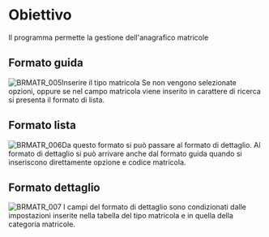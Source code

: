 # Obiettivo
Il programma permette la gestione dell'anagrafico matricole

## Formato guida
![BRMATR_005](http://doc.smeup.com/immagini/MBDOC_OGG-P_BRTM01/BRMATR_005.png)Inserire il tipo matricola
Se non vengono selezionate opzioni, oppure se nel campo matricola viene inserito in carattere di ricerca si presenta il formato di lista.

## Formato lista
![BRMATR_006](http://doc.smeup.com/immagini/MBDOC_OGG-P_BRTM01/BRMATR_006.png)Da questo formato si può passare al formato di dettaglio.
Al formato di dettaglio si può arrivare anche dal formato guida quando si inseriscono direttamente opzione e codice matricola.

## Formato dettaglio
![BRMATR_007](http://doc.smeup.com/immagini/MBDOC_OGG-P_BRTM01/BRMATR_007.png) I campi del formato di dettaglio sono condizionati dalle impostazioni inserite nella tabella del tipo matricola e in quella della categoria matricole.
